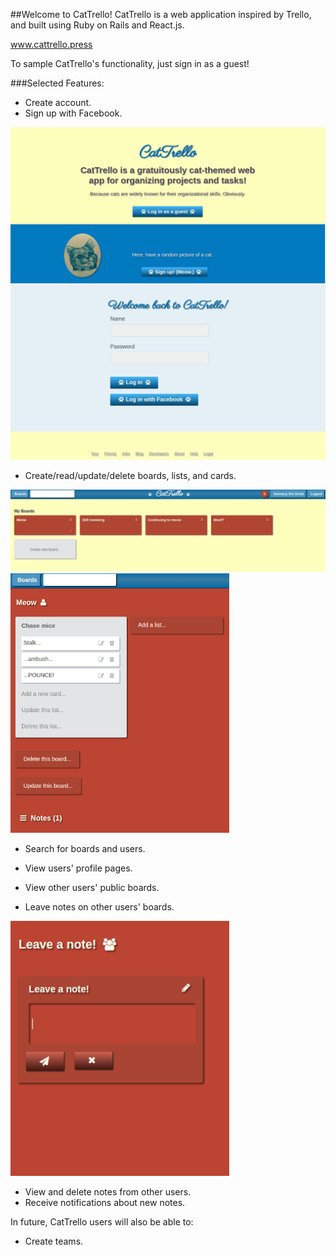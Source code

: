 ##Welcome to CatTrello!
CatTrello is a web application inspired by Trello, and built using Ruby on Rails and React.js.

www.cattrello.press

To sample CatTrello's functionality, just sign in as a guest!

###Selected Features:

* Create account.
* Sign up with Facebook.

<img src="./landing.png" width="700px"/>
<img src="./login.png" width="700px"/>

* Create/read/update/delete boards, lists, and cards.

<img src="./board_index.png" width="700px"/>
<img src="./list_view.png" width="350px"/>

* Search for boards and users.

* View users' profile pages.
* View other users' public boards.
* Leave notes on other users' boards.

<img src="./note_form.png" width="350px"/>

* View and delete notes from other users.
* Receive notifications about new notes.

In future, CatTrello users will also be able to:

* Create teams.
